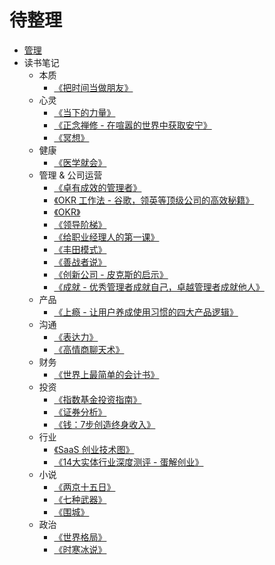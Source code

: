 # 待整理
* [管理](content/management/README.md)
* 读书笔记
  * 本质
    * [《把时间当做朋友》](content/reading-note/core/make-friend-with-time.md)
  * 心灵
    * [《当下的力量》](content/reading-note/heart/the-power-of-now.md)
    * [《正念禅修 - 在喧嚣的世界中获取安宁》](content/reading-note/heart/mindfulness.md)
    * [《冥想》](content/reading-note/heart/meditation.md)
  * 健康
    * [《医学就会》](content/reading-note/health/easy-learn-chinese-medical.md)
  * 管理 & 公司运营
    * [《卓有成效的管理者》](content/reading-note/management/the-effective-executive.md)
    * [《OKR 工作法 - 谷歌，领英等顶级公司的高效秘籍》](content/reading-note/management/okr/radical-focus.md)
    * [《OKR》](content/reading-note/management/okr/about-ork.md)
    * [《领导阶梯》](content/reading-note/management/leadership-pipeline.md)
    * [《给职业经理人的第一课》](content/reading-note/management/high-output-management.md)
    * [《丰田模式》](content/reading-note/management/toyota-production-system.md)
    * [《善战者说》](content/reading-note/management/good-at-war.md)
    * [《创新公司 - 皮克斯的启示》](content/reading-note/management/creative-inc.md)
    * [《成就 - 优秀管理者成就自己，卓越管理者成就他人》](content/reading-note/management/achievement.md)
  * 产品
    * [《上瘾 - 让用户养成使用习惯的四大产品逻辑》](content/reading-note/product/hooked.md)
  * 沟通
    * [《表达力》](content/reading-note/communicate/power-of-communicate.md)
    * [《高情商聊天术》](content/reading-note/communicate/high-eq-communicate.md)
  * 财务
    * [《世界上最简单的会计书》](content/reading-note/financial/easy-learn-accounting.md)
  * 投资
    * [《指数基金投资指南》](content/reading-note/money/index-fund-guide.md)
    * [《证券分析》](content/reading-note/money/stock-analyse.md)
    * [《钱：7步创造终身收入》](content/reading-note/money/money.md)
  * 行业
    * [《SaaS 创业技术图》](content/reading-note/industry/sass-road-map.md)
    * [《14大实体行业深度测评 - 蛋解创业》](content/reading-note/industry/14-industries.md)
  * 小说
    * [《两京十五日》](content/reading-note/novel/two-captials-15-days.md)
    * [《七种武器》](content/reading-note/novel/seven-weapon.md)
    * [《围城》](content/reading-note/novel/wall.md)
  * 政治
    * [《世界格局》](content/reading-note/politics/world-grid.md)
    * [《时寒冰说》](content/reading-note/politics/shihanbing-say.md)